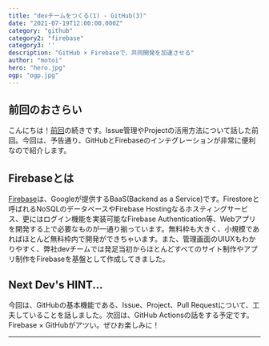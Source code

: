 ```yaml
---
title: "devチームをつくる(1) - GitHub(3)"
date: "2021-07-19T12:00:00.000Z"
category: "github"
category2: "firebase"
category3: ''
description: "GitHub × Firebaseで、共同開発を加速させる"
author: "motoi"
hero: "hero.jpg"
ogp: "ogp.jpg"
---
```


## 前回のおさらい
こんにちは！[前回](https://dev.plus-class.jp/team-mng-github-2/)の続きです。Issue管理やProjectの活用方法について話した前回。今回は、予告通り、GitHubとFirebaseのインテグレーションが非常に便利なので紹介します。

## Firebaseとは
[Firebase](https://firebase.google.com/?hl=ja)は、Googleが提供するBaaS(Backend as a Service)です。Firestoreと呼ばれるNoSQLのデータベースやFirebase Hostingなるホスティングサービス、更にはログイン機能を実装可能なFirebase Authentication等、Webアプリを開発する上で必要なものが一通り揃っています。無料枠も大きく、小規模であればほとんど無料枠内で開発ができちゃいます。また、管理画面のUIUXもわかりやすく、弊社devチームでは発足当初からほとんどすべてのサイト制作やアプリ制作をFirebaseを基盤として作成してきました。

## Next Dev's HINT...
今回は、GitHubの基本機能である、Issue、Project、Pull Requestについて、工夫していることを話しました。次回は、GitHub Actionsの話をする予定です。Firebase × GitHubがアツい。ぜひお楽しみに！

---
